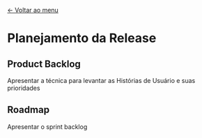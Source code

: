 [<- Voltar ao menu](README.md)

# Planejamento da Release

## Product Backlog

Apresentar a técnica para levantar as Histórias de Usuário e suas prioridades

## Roadmap

Apresentar o sprint backlog

